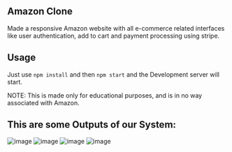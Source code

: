 ## Amazon Clone
Made a responsive Amazon website with all e-commerce related interfaces like user authentication, add to cart and payment processing using stripe.


## Usage

Just use <code>npm install</code> and then <code>npm start</code> and the Development server will start.

NOTE: This is made only for educational purposes, and is in no way associated with Amazon.

## This are some Outputs of our System:
![image](https://user-images.githubusercontent.com/60505090/136077899-2a34e88e-90b6-4a7a-b567-236e8d71910f.png)
![image](https://user-images.githubusercontent.com/60505090/136077948-3b557baa-1a51-4280-a34a-2f78aab74b1d.png)
![image](https://user-images.githubusercontent.com/60505090/136078045-f9443cec-3611-4176-ad1a-ebf45f586226.png)
![image](https://user-images.githubusercontent.com/60505090/136078708-b8917b27-59f6-4894-a29e-49970d41fbab.png)
